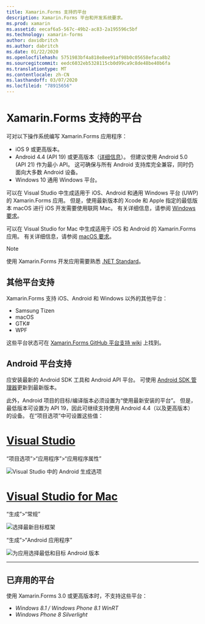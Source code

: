 ```yaml
---
title: Xamarin.Forms 支持的平台
description: Xamarin.Forms 平台和开发系统要求。
ms.prod: xamarin
ms.assetid: eecaf6a5-567c-49b2-ac83-2a195596c5bf
ms.technology: xamarin-forms
author: davidbritch
ms.author: dabritch
ms.date: 01/22/2020
ms.openlocfilehash: 5751983bf4a818e8ee91af98b0c05658efaca8b2
ms.sourcegitcommit: eedc6032eb5328115cb0d99ca9c8de48be40b6fa
ms.translationtype: MT
ms.contentlocale: zh-CN
ms.lasthandoff: 03/07/2020
ms.locfileid: "78915656"
---
```

# <a name="xamarinforms-supported-platforms"></a>Xamarin.Forms 支持的平台

可对以下操作系统编写 Xamarin.Forms 应用程序：

- iOS 9 或更高版本。
- Android 4.4 (API 19) 或更高版本（[详细信息](#android-platform-support)）。 但建议使用 Android 5.0 (API 21) 作为最小 API。 这可确保与所有 Android 支持库完全兼容，同时仍面向大多数 Android 设备。
- Windows 10 通用 Windows 平台。

可以在 Visual Studio 中生成适用于 iOS、Android 和通用 Windows 平台 (UWP) 的 Xamarin.Forms 应用。 但是，使用最新版本的 Xcode 和 Apple 指定的最低版本 macOS 进行 iOS 开发需要使用联网 Mac。 有关详细信息，请参阅 [Windows 要求](~/cross-platform/get-started/requirements.md#windows-requirements)。

可以在 Visual Studio for Mac 中生成适用于 iOS 和 Android 的 Xamarin.Forms 应用。 有关详细信息，请参阅 [macOS 要求](~/cross-platform/get-started/requirements.md#macos-requirements)。

> [!NOTE]
> 使用 Xamarin.Forms 开发应用需要熟悉 [.NET Standard](~/cross-platform/app-fundamentals/net-standard.md)。

## <a name="additional-platform-support"></a>其他平台支持

Xamarin.Forms 支持 iOS、Android 和 Windows 以外的其他平台：

- Samsung Tizen
- macOS
- GTK#
- WPF

这些平台状态可在 [Xamarin.Forms GitHub 平台支持 wiki](https://github.com/xamarin/Xamarin.Forms/wiki/Platform-Support) 上找到。

## <a name="android-platform-support"></a>Android 平台支持

应安装最新的 Android SDK 工具和 Android API 平台。 可使用 [Android SDK 管理器](~/android/get-started/installation/android-sdk.md)更新到最新版本。

此外，Android 项目的目标/编译版本必须设置为“使用最新安装的平台”。 但是，最低版本可设置为 API 19，因此可继续支持使用 Android 4.4（以及更高版本）的设备。 在“项目选项”中可设置这些值：

# <a name="visual-studio"></a>[Visual Studio](#tab/windows)

“项目选项”>“应用程序”>“应用程序属性”

![Visual Studio 中的 Android 生成选项](requirements-images/options-android-vs-sml.png)

# <a name="visual-studio-for-mac"></a>[Visual Studio for Mac](#tab/macos)

“生成”>“常规”

![选择最新目标框架](requirements-images/options-general-sml.png)

“生成”>“Android 应用程序”

![为应用选择最低和目标 Android 版本](requirements-images/options-android-sml.png)

-----

## <a name="deprecated-platforms"></a>已弃用的平台

使用 Xamarin.Forms 3.0 或更高版本时，不支持这些平台：

- *Windows 8.1 / Windows Phone 8.1 WinRT*
- *Windows Phone 8 Silverlight*
